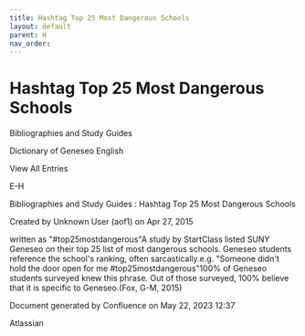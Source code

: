 ```yaml
---
title: Hashtag Top 25 Most Dangerous Schools
layout: default
parent: H
nav_order:
---
```


# Hashtag Top 25 Most Dangerous Schools

Bibliographies and Study Guides

Dictionary of Geneseo English

View All Entries

E-H

Bibliographies and Study Guides : Hashtag Top 25 Most Dangerous Schools

Created by  Unknown User (aof1) on Apr 27, 2015

written as &quot;#top25mostdangerous&quot;A study by StartClass listed SUNY Geneseo on their top 25 list of most dangerous schools. Geneseo students reference the school's ranking, often sarcastically.e.g. &quot;Someone didn't hold the door open for me #top25mostdangerous&quot;100% of Geneseo students surveyed knew this phrase. Out of those surveyed, 100% believe that it is specific to Geneseo.(Fox, G-M, 2015) 

Document generated by Confluence on May 22, 2023 12:37

Atlassian
